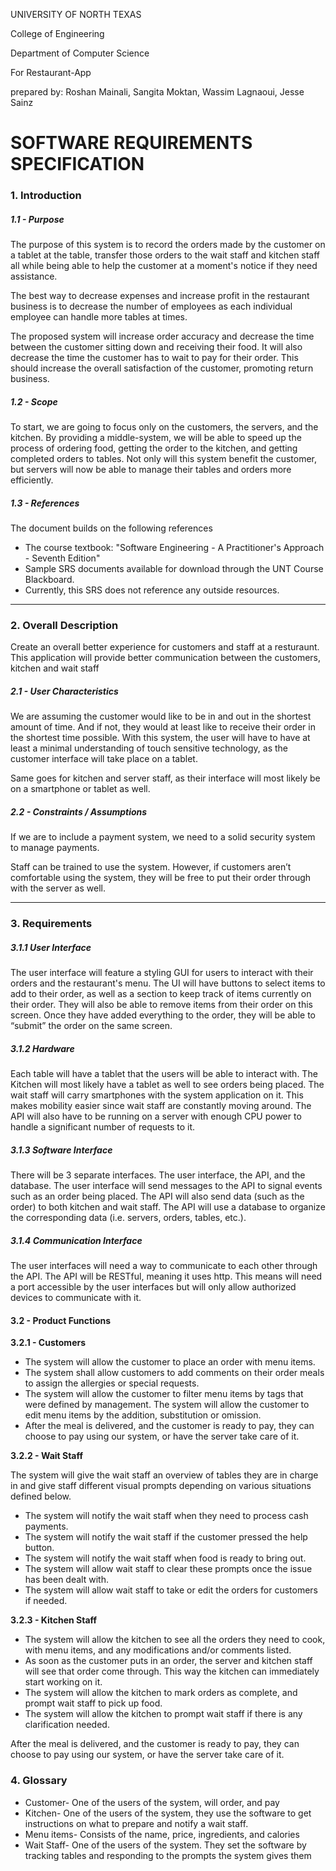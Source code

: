 UNIVERSITY OF NORTH TEXAS

College of Engineering

Department of Computer Science

For Restaurant-App 

prepared by: Roshan Mainali, Sangita Moktan, Wassim Lagnaoui, Jesse Sainz

# SOFTWARE REQUIREMENTS SPECIFICATION

### 1. Introduction

##### 1.1 - Purpose
The purpose of this system is to record the orders made by the customer on a tablet at the table, transfer those orders to the wait staff and kitchen staff all while being able to help the customer at a moment's notice if they need assistance.

The best way to decrease expenses and increase profit in the restaurant business is to decrease the number of employees as each individual employee can handle more tables at times.

The proposed system will increase order accuracy and decrease the time between the customer sitting down and receiving their food. It will also decrease the time the customer has to wait to pay for their order. This should increase the overall satisfaction of the customer, promoting return business.

##### 1.2 - Scope
To start, we are going to focus only on the customers, the servers, and the kitchen. By providing a middle-system, we will be able to speed up the 
process of ordering food, getting the order to the kitchen, and getting completed orders to tables. Not only will this system benefit the customer, 
but servers will now be able to manage their tables and orders more efficiently.

##### 1.3 - References
The document builds on the following references
- The course textbook: "Software Engineering - A Practitioner's Approach - Seventh Edition"
- Sample SRS documents available for download through the UNT Course Blackboard.
- Currently, this SRS does not reference any outside resources.  

---

### 2. Overall Description
Create an overall better experience for customers and staff at a resturaunt. This application will provide better communication between the customers, kitchen and wait staff

##### 2.1 - User Characteristics
We are assuming the customer would like to be in and out in the shortest amount of time. And if not, they would at least like to receive their
order in the shortest time possible. With this system, the user will have to have at least a minimal understanding of touch sensitive technology, 
as the customer interface will take place on a tablet.

Same goes for kitchen and server staff, as their interface will most likely be on a smartphone or tablet as well.

##### 2.2 - Constraints / Assumptions
If we are to include a payment system, we need to a solid security system to manage payments.

Staff can be trained to use the system. However, if customers aren’t comfortable using the system, they will be free to put their order through with the server as well.

---

### 3. Requirements
##### 3.1.1 User Interface
The user interface will feature a styling GUI for users to interact with their orders and the restaurant's menu. 
The UI will have buttons to select items to add to their order, as well as a section to keep track of items currently on their order. 
They will also be able to remove items from their order on this screen. Once they have added everything to the order, 
they will be able to “submit” the order on the same screen.

##### 3.1.2 Hardware
Each table will have a tablet that the users will be able to interact with. The Kitchen will most likely have a tablet as well 
to see orders being placed. The wait staff will carry smartphones with the system application on it. This makes mobility easier 
since wait staff are constantly moving around. The API will also have to be running on a server with enough CPU power to handle a significant number of requests to it.

##### 3.1.3 Software Interface
There will be 3 separate interfaces. The user interface, the API, and the database. 
The user interface will send messages to the API to signal events such as an order being placed. 
The API will also send data (such as the order) to both kitchen and wait staff. The API will use a database to 
organize the corresponding data (i.e. servers, orders, tables, etc.).

##### 3.1.4 Communication Interface
The user interfaces will need a way to communicate to each other through the API. The API will be RESTful, 
meaning it uses http. This means will need a port accessible by the user interfaces but will only allow authorized devices to communicate with it.

#### 3.2 - Product Functions

**3.2.1 - Customers**
- The system will allow the customer to place an order with menu items.
- The system shall allow customers to add comments on their order meals to assign the allergies or special requests. 
- The system will allow the customer to filter menu items by tags that were defined by management. The system will allow
the customer to edit menu items by the addition, substitution or omission.
- After the meal is delivered, and the customer is ready to pay, they can choose to pay using our system, or have the server take care of it.

**3.2.2 - Wait Staff**

The system will give the wait staff an overview of tables they are in charge in and give staff different visual prompts depending on various situations defined below.
- The system will notify the wait staff when they need to process cash payments.
- The system will notify the wait staff if the customer pressed the help button.
- The system will notify the wait staff when food is ready to bring out.
- The system will allow wait staff to clear these prompts once the issue has been dealt with.
- The system will allow wait staff to take or edit the orders for customers if needed.

**3.2.3 - Kitchen Staff**
- The system will allow the kitchen to see all the orders they need to cook, with menu items, and any modifications and/or comments listed.
- As soon as the customer puts in an order, the server and kitchen staff will see that order come through. This way the kitchen can immediately start working on it.
- The system will allow the kitchen to mark orders as complete, and prompt wait staff to pick up food.
- The system will allow the kitchen to prompt wait staff if there is any clarification needed.

After the meal is delivered, and the customer is ready to pay, they can choose to pay using our system, or have the server take care of it.

### 4. Glossary
- Customer- One of the users of the system, will order, and pay
- Kitchen- One of the users of the system, they use the software to get instructions on what to prepare and notify a wait staff.
- Menu items- Consists of the name, price, ingredients, and calories
- Wait Staff- One of the users of the system. They set the software by tracking tables and responding to the prompts the system gives them
